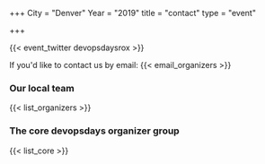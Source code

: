 +++
City = "Denver"
Year = "2019"
title = "contact"
type = "event"


+++

{{< event_twitter devopsdaysrox >}}

If you'd like to contact us by email: {{< email_organizers >}}

### Our local team

{{< list_organizers >}}

### The core devopsdays organizer group

{{< list_core >}}
